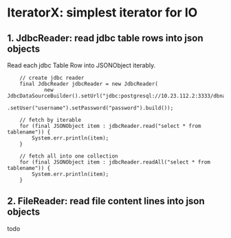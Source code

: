# IteratorX: simplest iterator for IO

## 1. JdbcReader: read jdbc table rows into json objects

Read each jdbc Table Row into JSONObject iterably.

```	
	// create jdbc reader
	final JdbcReader jdbcReader = new JdbcReader(
			new JdbcDataSourceBuilder().setUrl("jdbc:postgresql://10.23.112.2:3333/dbname")
					.setUser("username").setPassword("password").build());
	
	// fetch by iterable
	for (final JSONObject item : jdbcReader.read("select * from tablename")) {
		System.err.println(item);
	}
	
	// fetch all into one collection
	for (final JSONObject item : jdbcReader.readAll("select * from tablename")) {
		System.err.println(item);
	}
```
## 2. FileReader: read file content lines into json objects
todo
